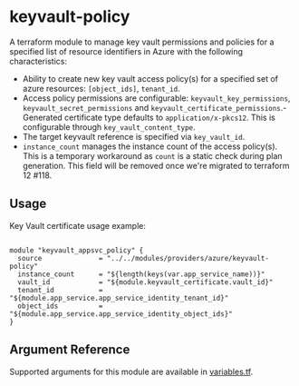 # keyvault-policy

A terraform module to manage key vault permissions and policies for a specified list of resource identifiers in Azure with the following
characteristics:

- Ability to create new key vault access policy(s) for a specified set of azure resources: `[object_ids]`, `tenant_id`.
- Access policy permissions are configurable: `keyvault_key_permissions`, `keyvault_secret_permissions` and `keyvault_certificate_permissions`.- Generated certificate type defaults to `application/x-pkcs12`. This is configurable through `key_vault_content_type`.
- The target keyvault reference is specified via `key_vault_id`.
- `instance_count` manages the instance count of the access policy(s). This is a temporary workaround as `count` is a static check during plan generation. This field will be removed once we're migrated to terraform 12 #118.  

## Usage

Key Vault certificate usage example:

```hcl

module "keyvault_appsvc_policy" {
  source              = "../../modules/providers/azure/keyvault-policy"
  instance_count      = "${length(keys(var.app_service_name))}"
  vault_id            = "${module.keyvault_certificate.vault_id}"
  tenant_id           = "${module.app_service.app_service_identity_tenant_id}"
  object_ids          = "${module.app_service.app_service_identity_object_ids}"
}
```

## Argument Reference

Supported arguments for this module are available in [variables.tf](./variables.tf). 